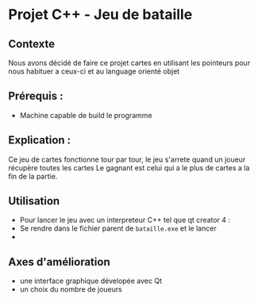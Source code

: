 # Projet C++ - Jeu de bataille

## Contexte

Nous avons décidé de faire ce projet cartes en utilisant les pointeurs pour nous habituer a ceux-ci et au language orienté objet

## Prérequis :

- Machine capable de build le programme

## Explication :

Ce jeu de cartes fonctionne tour par tour, le jeu s'arrete quand un joueur récupère toutes les cartes
Le gagnant est celui qui a le plus de cartes a la fin de la partie.

## Utilisation

- Pour lancer le jeu avec un interpreteur C++ tel que qt creator 4 :
- Se rendre dans le fichier parent de `bataille.exe` et le lancer
-

## Axes d'amélioration

- une interface graphique dévelopée avec Qt
- un choix du nombre de joueurs
